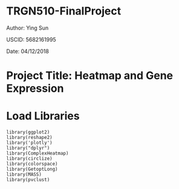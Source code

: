 # TRGN510-FinalProject
  Author: Ying Sun
  
  USCID: 5682161995
  
  Date: 04/12/2018
  
# Project Title: Heatmap and Gene Expression
# Load Libraries 
```{r}
library(ggplot2)
library(reshape2)
library('plotly')
library("dplyr")
library(ComplexHeatmap)
library(circlize)
library(colorspace)
library(GetoptLong)
library(MASS)
library(pvclust)
```

